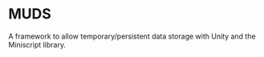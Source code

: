 # MUDS
 A framework to allow temporary/persistent data storage with Unity and the Miniscript library.
